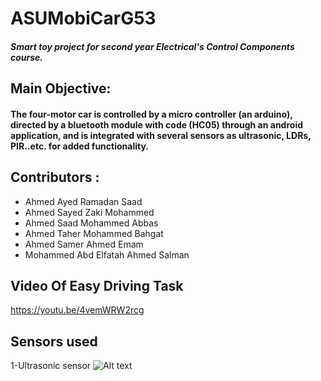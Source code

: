 # ASUMobiCarG53
#### *Smart toy project for second year Electrical's Control Components course.*
##  Main Objective:
#### The four-motor car is controlled by a micro controller (an arduino), directed by a bluetooth module with code (HC05) through an android application, and is integrated with several sensors as ultrasonic, LDRs, PIR..etc. for added functionality.
## Contributors :
* Ahmed Ayed Ramadan Saad
* Ahmed Sayed Zaki Mohammed
* Ahmed Saad Mohammed Abbas
* Ahmed Taher Mohammed Bahgat 
* Ahmed Samer Ahmed Emam
* Mohammed Abd Elfatah Ahmed Salman

## Video Of Easy Driving Task
https://youtu.be/4vemWRW2rcg

## Sensors used

1-Ultrasonic sensor
 ![Alt text](https://image.ibb.co/ePAG9n/29893716_1897928823553560_193104140_o.jpg?raw=true "Title")
